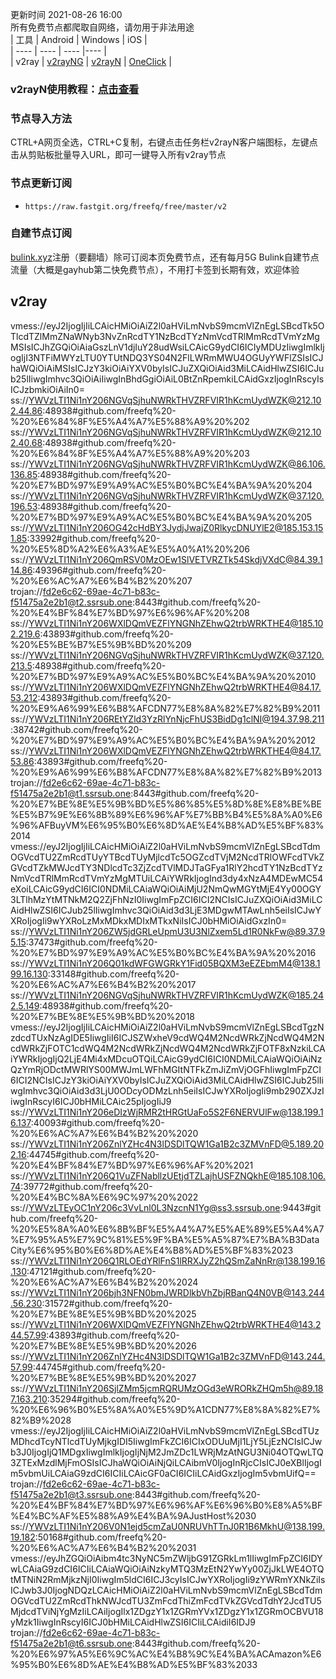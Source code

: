 更新时间 2021-08-26 16:00  
所有免费节点都爬取自网络，请勿用于非法用途  
|  工具  | Android  | Windows  | iOS  |  
|  ----  | ----   | ----  |----  |  
| v2ray  | [v2rayNG](https://github.com/2dust/v2rayNG/releases/download/1.4.12/v2rayNG_1.4.12_arm64-v8a.apk) | [v2rayN](https://github.com/2dust/v2rayN/releases/download/3.27/v2rayN-Core.zip) | [OneClick](https://oneclick.earth/) |  
### v2rayN使用教程：[点击查看](https://github.com/freefq/tutorials)  
### 节点导入方法  
CTRL+A网页全选，CTRL+C复制，右键点击任务栏v2rayN客户端图标，左键点击从剪贴板批量导入URL，即可一键导入所有v2ray节点  
### 节点更新订阅  
- `https://raw.fastgit.org/freefq/free/master/v2`  
### 自建节点订阅  
[bulink.xyz](https://bulink.xyz)注册（要翻墙）除可订阅本页免费节点，还有每月5G Bulink自建节点流量（大概是gayhub第二快免费节点），不用打卡签到长期有效，欢迎体验  
## v2ray  
vmess://eyJ2IjogIjIiLCAicHMiOiAiZ2l0aHViLmNvbS9mcmVlZnEgLSBcdTk5OTlcdTZlMmZNaWNyb3NvZnRcdTY1NzBcdTYzNmVcdTRlMmRcdTVmYzMgMSIsICJhZGQiOiAiaGszLnV1djIuY28udWsiLCAicG9ydCI6ICIyMDUzIiwgImlkIjogIjI3NTFiMWYzLTU0YTUtNDQ3YS04N2FlLWRmMWU4OGUyYWFlZSIsICJhaWQiOiAiMSIsICJzY3kiOiAiYXV0byIsICJuZXQiOiAid3MiLCAidHlwZSI6ICJub25lIiwgImhvc3QiOiAiIiwgInBhdGgiOiAiL0BtZnRpemkiLCAidGxzIjogInRscyIsICJzbmkiOiAiIn0=  
ss://YWVzLTI1Ni1nY206NGVqSjhuNWRkTHVZRFVIR1hKcmUydWZK@212.102.44.86:48938#github.com/freefq%20-%20%E6%84%8F%E5%A4%A7%E5%88%A9%20%202  
ss://YWVzLTI1Ni1nY206NGVqSjhuNWRkTHVZRFVIR1hKcmUydWZK@212.102.40.68:48938#github.com/freefq%20-%20%E6%84%8F%E5%A4%A7%E5%88%A9%20%203  
ss://YWVzLTI1Ni1nY206NGVqSjhuNWRkTHVZRFVIR1hKcmUydWZK@86.106.136.85:48938#github.com/freefq%20-%20%E7%BD%97%E9%A9%AC%E5%B0%BC%E4%BA%9A%20%204  
ss://YWVzLTI1Ni1nY206NGVqSjhuNWRkTHVZRFVIR1hKcmUydWZK@37.120.196.53:48938#github.com/freefq%20-%20%E7%BD%97%E9%A9%AC%E5%B0%BC%E4%BA%9A%20%205  
ss://YWVzLTI1Ni1nY206OG42cHdBY3JydjJwajZ0RlkycDNUYlE2@185.153.151.85:33992#github.com/freefq%20-%20%E5%8D%A2%E6%A3%AE%E5%A0%A1%20%206  
ss://YWVzLTI1Ni1nY206QmRSV0MzOEw1SlVETVRZTk54SkdjVXdC@84.39.114.86:49396#github.com/freefq%20-%20%E6%AC%A7%E6%B4%B2%20%207  
trojan://fd2e6c62-69ae-4c71-b83c-f51475a2e2b1@t2.ssrsub.one:8443#github.com/freefq%20-%20%E4%BF%84%E7%BD%97%E6%96%AF%20%208  
ss://YWVzLTI1Ni1nY206WXlDQmVEZFlYNGNhZEhwQ2trbWRKTHE4@185.102.219.6:43893#github.com/freefq%20-%20%E5%BE%B7%E5%9B%BD%20%209  
ss://YWVzLTI1Ni1nY206NGVqSjhuNWRkTHVZRFVIR1hKcmUydWZK@37.120.213.5:48938#github.com/freefq%20-%20%E7%BD%97%E9%A9%AC%E5%B0%BC%E4%BA%9A%20%2010  
ss://YWVzLTI1Ni1nY206WXlDQmVEZFlYNGNhZEhwQ2trbWRKTHE4@84.17.53.212:43893#github.com/freefq%20-%20%E9%A6%99%E6%B8%AFCDN77%E8%8A%82%E7%82%B9%2011  
ss://YWVzLTI1Ni1nY206REtYZld3YzRlYnNjcFhUS3BidDg1clNI@194.37.98.211:38742#github.com/freefq%20-%20%E7%BD%97%E9%A9%AC%E5%B0%BC%E4%BA%9A%20%2012  
ss://YWVzLTI1Ni1nY206WXlDQmVEZFlYNGNhZEhwQ2trbWRKTHE4@84.17.53.86:43893#github.com/freefq%20-%20%E9%A6%99%E6%B8%AFCDN77%E8%8A%82%E7%82%B9%2013  
trojan://fd2e6c62-69ae-4c71-b83c-f51475a2e2b1@t1.ssrsub.one:8443#github.com/freefq%20-%20%E7%BE%8E%E5%9B%BD%E5%86%85%E5%8D%8E%E8%BE%BE%E5%B7%9E%E6%8B%89%E6%96%AF%E7%BB%B4%E5%8A%A0%E6%96%AFBuyVM%E6%95%B0%E6%8D%AE%E4%B8%AD%E5%BF%83%2014  
vmess://eyJ2IjogIjIiLCAicHMiOiAiZ2l0aHViLmNvbS9mcmVlZnEgLSBcdTdmOGVcdTU2ZmRcdTUyYTBcdTUyMjlcdTc5OGZcdTVjM2NcdTRlOWFcdTVkZGVcdTZkMWJcdTY3NDlcdTc3ZjZcdTVlMDJTaGFya1RlY2hcdTY1NzBcdTYzNmVcdTRlMmRcdTVmYzMgMTUiLCAiYWRkIjogInd3dy4xNzA4MDEwMC54eXoiLCAicG9ydCI6ICI0NDMiLCAiaWQiOiAiMjU2NmQwMGYtMjE4Yy00OGY3LTlhMzYtMTNkM2Q2ZjFhNzI0IiwgImFpZCI6ICI2NCIsICJuZXQiOiAid3MiLCAidHlwZSI6ICJub25lIiwgImhvc3QiOiAid3d3LjE3MDgwMTAwLnh5eiIsICJwYXRoIjogIi9wYXRoLzMxMDkxMDIxMTkxNiIsICJ0bHMiOiAidGxzIn0=  
ss://YWVzLTI1Ni1nY206ZW5jdGRLeUpmU3U3NlZxem5Ld1R0NkFw@89.37.95.15:37473#github.com/freefq%20-%20%E7%BD%97%E9%A9%AC%E5%B0%BC%E4%BA%9A%20%2016  
ss://YWVzLTI1Ni1nY206Q01kdWFGWGRkY1Fid05BQXM3eEZEbmM4@138.199.16.130:33148#github.com/freefq%20-%20%E6%AC%A7%E6%B4%B2%20%2017  
ss://YWVzLTI1Ni1nY206NGVqSjhuNWRkTHVZRFVIR1hKcmUydWZK@185.242.5.149:48938#github.com/freefq%20-%20%E7%BE%8E%E5%9B%BD%20%2018  
vmess://eyJ2IjogIjIiLCAicHMiOiAiZ2l0aHViLmNvbS9mcmVlZnEgLSBcdTgzNzdcdTUxNzAgIDE5IiwgIiI6ICJSZWxheV9cdWQ4M2NcdWRkZjNcdWQ4M2NcdWRkZjFOTC1cdWQ4M2NcdWRkZjNcdWQ4M2NcdWRkZjFOTF8xNzkiLCAiYWRkIjogIjQ2LjE4Mi4xMDcuOTQiLCAicG9ydCI6ICI0NDMiLCAiaWQiOiAiNzQzYmRjODctMWRlYS00MWJmLWFhMGItNTFkZmJiZmVjOGFhIiwgImFpZCI6ICI2NCIsICJzY3kiOiAiYXV0byIsICJuZXQiOiAid3MiLCAidHlwZSI6ICJub25lIiwgImhvc3QiOiAid3d3LjU0ODcyODMzLnh5eiIsICJwYXRoIjogIi9mb290ZXJzIiwgInRscyI6ICJ0bHMiLCAic25pIjogIiJ9  
ss://YWVzLTI1Ni1nY206eDIzWjRMR2tHRGtUaFo5S2F6NERVUlFw@138.199.16.137:40093#github.com/freefq%20-%20%E6%AC%A7%E6%B4%B2%20%2020  
ss://YWVzLTI1Ni1nY206ZnlYZHc4N3lDSDlTQW1Ga1B2c3ZMVnFD@5.189.202.16:44745#github.com/freefq%20-%20%E4%BF%84%E7%BD%97%E6%96%AF%20%2021  
ss://YWVzLTI1Ni1nY206Q1VuZFNabllzUEtjdTZLajhUSFZNQkhE@185.108.106.74:39772#github.com/freefq%20-%20%E4%BC%8A%E6%9C%97%20%2022  
ss://YWVzLTEyOC1nY206c3VvLnl0L3NzcnN1Yg@ss3.ssrsub.one:9443#github.com/freefq%20-%20%E5%8A%A0%E6%8B%BF%E5%A4%A7%E5%AE%89%E5%A4%A7%E7%95%A5%E7%9C%81%E5%9F%BA%E5%A5%87%E7%BA%B3DataCity%E6%95%B0%E6%8D%AE%E4%B8%AD%E5%BF%83%2023  
ss://YWVzLTI1Ni1nY206Q1RLOEdYRlFnS1lRRXJyZ2hQSmZaNnRr@138.199.16.130:47121#github.com/freefq%20-%20%E6%AC%A7%E6%B4%B2%20%2024  
ss://YWVzLTI1Ni1nY206bjh3NFN0bmJWRDlkbVhZbjRBanQ4N0VB@143.244.56.230:31572#github.com/freefq%20-%20%E7%BE%8E%E5%9B%BD%20%2025  
ss://YWVzLTI1Ni1nY206WXlDQmVEZFlYNGNhZEhwQ2trbWRKTHE4@143.244.57.99:43893#github.com/freefq%20-%20%E7%BE%8E%E5%9B%BD%20%2026  
ss://YWVzLTI1Ni1nY206ZnlYZHc4N3lDSDlTQW1Ga1B2c3ZMVnFD@143.244.57.99:44745#github.com/freefq%20-%20%E7%BE%8E%E5%9B%BD%20%2027  
ss://YWVzLTI1Ni1nY206SjlZMm5jcmRQRUMzOGd3eWRORkZHQm5h@89.187.163.210:35294#github.com/freefq%20-%20%E6%96%B0%E5%8A%A0%E5%9D%A1CDN77%E8%8A%82%E7%82%B9%2028  
vmess://eyJ2IjogIjIiLCAicHMiOiAiZ2l0aHViLmNvbS9mcmVlZnEgLSBcdTUzMDhcdTcyNTlcdTUyMjkgIDI5IiwgImFkZCI6ICIxODUuMjI1LjY5LjEzNCIsICJwb3J0IjogIjQ1MDgxIiwgImlkIjogIjNjM2JmZDc1LWRjMzAtNGU3Ni04OTQwLTQ3ZTExMzdlMjFmOSIsICJhaWQiOiAiNjQiLCAibmV0IjogInRjcCIsICJ0eXBlIjogIm5vbmUiLCAiaG9zdCI6ICIiLCAicGF0aCI6ICIiLCAidGxzIjogIm5vbmUifQ==  
trojan://fd2e6c62-69ae-4c71-b83c-f51475a2e2b1@t3.ssrsub.one:8443#github.com/freefq%20-%20%E4%BF%84%E7%BD%97%E6%96%AF%E6%96%B0%E8%A5%BF%E4%BC%AF%E5%88%A9%E4%BA%9AJustHost%2030  
ss://YWVzLTI1Ni1nY206V0N1ejd5cmZaU0NRUVhTTnJ0R1B6MkhU@138.199.19.182:50168#github.com/freefq%20-%20%E6%AC%A7%E6%B4%B2%20%2031  
vmess://eyJhZGQiOiAibm4tc3NyNC5mZWljbG91ZGRkLm1lIiwgImFpZCI6IDYwLCAiaG9zdCI6ICIiLCAiaWQiOiAiNzkyMTQ3MzEtN2YwYy00ZjJkLWE4OTQtMTNiN2RmMjkzNjI0IiwgIm5ldCI6ICJ3cyIsICJwYXRoIjogIi9zYWRmYXNkZiIsICJwb3J0IjogNDQzLCAicHMiOiAiZ2l0aHViLmNvbS9mcmVlZnEgLSBcdTdmOGVcdTU2ZmRcdThkNWJcdTU3ZmFcdThiZmFcdTVkZGVcdTdhY2JcdTU5MjdcdTViNjYgMzIiLCAiIjogIlx1ZDgzY1x1ZGRmYVx1ZDgzY1x1ZGRmOCBVU18yMzk1IiwgInRscyI6ICJ0bHMiLCAidHlwZSI6ICIiLCAidiI6IDJ9  
trojan://fd2e6c62-69ae-4c71-b83c-f51475a2e2b1@t6.ssrsub.one:8443#github.com/freefq%20-%20%E6%97%A5%E6%9C%AC%E4%B8%9C%E4%BA%ACAmazon%E6%95%B0%E6%8D%AE%E4%B8%AD%E5%BF%83%2033  
